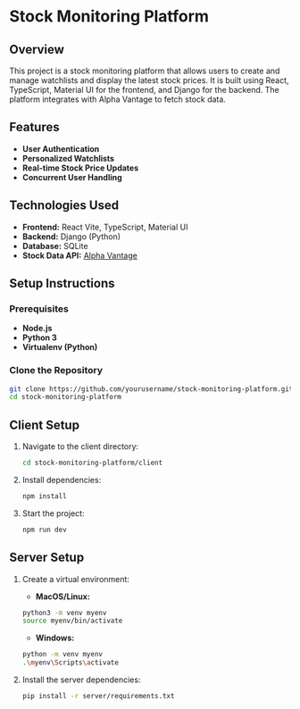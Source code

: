 # Stock Monitoring Platform

## Overview
This project is a stock monitoring platform that allows users to create and manage watchlists and display the latest stock prices. It is built using React, TypeScript, Material UI for the frontend, and Django for the backend. The platform integrates with Alpha Vantage to fetch stock data.

## Features
- **User Authentication**
- **Personalized Watchlists**
- **Real-time Stock Price Updates**
- **Concurrent User Handling**

## Technologies Used
- **Frontend:** React Vite, TypeScript, Material UI
- **Backend:** Django (Python)
- **Database:** SQLite
- **Stock Data API:** [Alpha Vantage](https://www.alphavantage.co)

## Setup Instructions

### Prerequisites
- **Node.js**
- **Python 3**
- **Virtualenv (Python)**

### Clone the Repository
```bash
git clone https://github.com/yourusername/stock-monitoring-platform.git
cd stock-monitoring-platform
```
## Client Setup
1. Navigate to the client directory:
    ```bash
    cd stock-monitoring-platform/client
    ```
    
2. Install dependencies:
    ```bash
    npm install
    ```
    
3. Start the project:
    ```bash
    npm run dev
    ```
    
## Server Setup
1. Create a virtual environment:
    - **MacOS/Linux:**
    ```bash
    python3 -m venv myenv
    source myenv/bin/activate
    ```
    
    - **Windows:**
    ```bash
    python -m venv myenv
    .\myenv\Scripts\activate
    ```
    
2. Install the server dependencies:
    ```bash
    pip install -r server/requirements.txt
    ```


